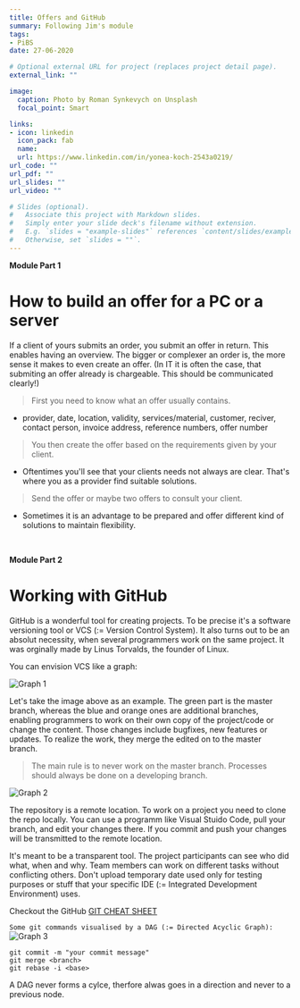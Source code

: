 ```yaml
---
title: Offers and GitHub
summary: Following Jim's module 
tags:
- PiBS
date: 27-06-2020

# Optional external URL for project (replaces project detail page).
external_link: ""

image:
  caption: Photo by Roman Synkevych on Unsplash
  focal_point: Smart

links:
- icon: linkedin
  icon_pack: fab
  name: 
  url: https://www.linkedin.com/in/yonea-koch-2543a0219/
url_code: ""
url_pdf: ""
url_slides: ""
url_video: ""

# Slides (optional).
#   Associate this project with Markdown slides.
#   Simply enter your slide deck's filename without extension.
#   E.g. `slides = "example-slides"` references `content/slides/example-slides.md`.
#   Otherwise, set `slides = ""`.
---
```

**Module Part 1**

How to build an offer for a PC or a server
===========================================
If a client of yours submits an order, you submit an offer in return. This enables having an overview. The bigger or complexer an order is, the more sense it makes to even create an offer. (In IT it is often the case, that submiting an offer already is chargeable. This should be communicated clearly!)

> First you need to know what an offer usually contains. 
+ provider, date, location, validity, services/material, customer, reciver, contact person, invoice address, reference numbers, offer number

> You then create the offer based on the requirements given by your client. 
+ Oftentimes you'll see that your clients needs not always are clear. That's where you as a provider find suitable solutions. 

> Send the offer or maybe two offers to consult your client.
+ Sometimes it is an advantage to be prepared and offer different kind of solutions to maintain flexibility. 

<br>

**Module Part 2**

Working with GitHub
=====================
GitHub is a wonderful tool for creating projects. To be precise it's a software versioning tool or VCS (:= Version Control System). It also turns out to be an absolut necessity, when several programmers work on the same project. It was orginally made by Linus Torvalds, the founder of Linux. 

You can envision VCS like a graph:

![Graph 1](graph1.jpg "<b>Graph 1</b> (Module 1.5)")

Let's take the image above as an example. The green part is the master branch, whereas the blue and orange ones are additional branches, enabling programmers to work on their own copy of the project/code or change the content. Those changes include bugfixes, new features or updates. To realize the work, they merge the edited on to the master branch.

> The main rule is to never work on the master branch. Processes should always be done on a developing branch.

![Graph 2](graph2.jpg "<b>Graph 2</b> (Module 1.5)")

The repository is a remote location. To work on a project you need to clone the repo locally. You can use a programm like Visual Stuido Code, pull your branch, and edit your changes there. If you commit and push your changes will be transmitted to the remote location. 

It's meant to be a transparent tool. The project participants can see who did what, when and why. Team members can work on different tasks without conflicting others. Don't upload temporary date used only for testing purposes or stuff that your specific IDE (:= Integrated Development Environment) uses.

Checkout the GitHub [GIT CHEAT SHEET](https://education.github.com/git-cheat-sheet-education.pdf) 

```Some git commands visualised by a DAG (:= Directed Acyclic Graph):```
![Graph 3](graph3.jpg "<b>Graph 3</b> (Module 1.5)")

`git commit -m "your commit message"`  
`git merge <branch>`  
`git rebase -i <base>`  

A DAG never forms a cylce, therfore alwas goes in a direction and never to a previous node.





